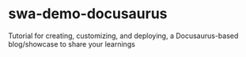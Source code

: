 # swa-demo-docusaurus
Tutorial for creating, customizing, and deploying, a Docusaurus-based blog/showcase to share your learnings
